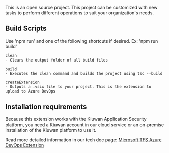 This is an open source project. This project can be customized with new tasks to perform different operations to suit your organization's needs.

## Build Scripts ##

Use 'npm run' and one of the following shortcuts if desired. Ex: 'npm run build'

    clean
    - Clears the output folder of all build files

    build
    - Executes the clean command and builds the project using tsc --build

    createExtension
    - Outputs a .vsix file to your project. This is the extension to upload to Azure DevOps

## Installation requirements ##

Because this extension works with the Kiuwan Application Security platform, you need a Kiuwan account in our cloud service or an on-premise installation of the Kiuwan platform to use it.

Read more detailed information in our tech doc page: [Microsoft TFS Azure DevOps Extension](https://kiuwan.zendesk.com/hc/en-us/articles/18098151626396-Microsoft-TFS-Azure-DevOps-Extension)